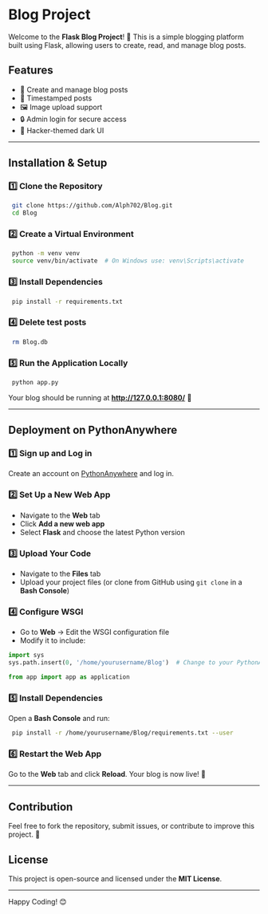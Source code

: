 # Blog Project

Welcome to the **Flask Blog Project**! 🚀 This is a simple blogging platform built using Flask, allowing users to create, read, and manage blog posts.

## Features
- 📝 Create and manage blog posts
- 📅 Timestamped posts
- 🖼️ Image upload support
- 🔒 Admin login for secure access
- 🎨 Hacker-themed dark UI

---

## Installation & Setup

### 1️⃣ Clone the Repository
```sh
 git clone https://github.com/Alph702/Blog.git
 cd Blog
```

### 2️⃣ Create a Virtual Environment
```sh
 python -m venv venv
 source venv/bin/activate  # On Windows use: venv\Scripts\activate
```

### 3️⃣ Install Dependencies
```sh
 pip install -r requirements.txt
```
### 4️⃣ Delete test posts
```sh
 rm Blog.db
```

### 5️⃣ Run the Application Locally
```sh
 python app.py
```
Your blog should be running at **http://127.0.0.1:8080/** 🎉

---

## Deployment on PythonAnywhere

### 1️⃣ Sign up and Log in
Create an account on [PythonAnywhere](https://www.pythonanywhere.com/) and log in.

### 2️⃣ Set Up a New Web App
- Navigate to the **Web** tab
- Click **Add a new web app**
- Select **Flask** and choose the latest Python version

### 3️⃣ Upload Your Code
- Navigate to the **Files** tab
- Upload your project files (or clone from GitHub using `git clone` in a **Bash Console**)

### 4️⃣ Configure WSGI
- Go to **Web** → Edit the WSGI configuration file
- Modify it to include:
```python
import sys
sys.path.insert(0, '/home/yourusername/Blog')  # Change to your PythonAnywhere username

from app import app as application
```

### 5️⃣ Install Dependencies
Open a **Bash Console** and run:
```sh
 pip install -r /home/yourusername/Blog/requirements.txt --user
```

### 6️⃣ Restart the Web App
Go to the **Web** tab and click **Reload**. Your blog is now live! 🎉

---

## Contribution
Feel free to fork the repository, submit issues, or contribute to improve this project. 🚀

## License
This project is open-source and licensed under the **MIT License**.

---

Happy Coding! 😊

